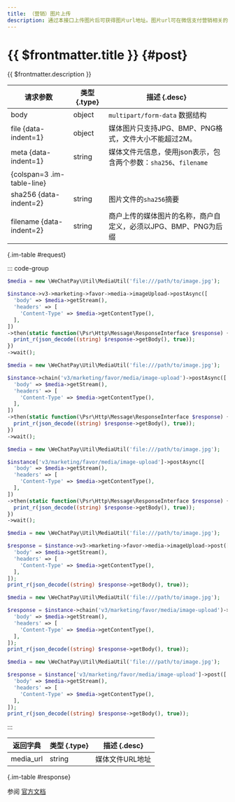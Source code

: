 ```yaml
---
title: （营销）图片上传
description: 通过本接口上传图片后可获得图片url地址。图片url可在微信支付营销相关的API使用，包括商家券、代金券、支付有礼等。
---
```


# {{ $frontmatter.title }} {#post}

{{ $frontmatter.description }}

| 请求参数 | 类型 {.type} | 描述 {.desc}
| --- | --- | ---
| body | object | `multipart/form-data` 数据结构
| file {data-indent=1} | object | 媒体图⽚只⽀持JPG、BMP、PNG格式，⽂件⼤⼩不能超过2M。
| meta {data-indent=1} | string | 媒体文件元信息，使用json表示，包含两个参数：`sha256`、`filename`
| {colspan=3 .im-table-line}
| sha256 {data-indent=2} | string | 图片文件的`sha256`摘要
| filename {data-indent=2} | string | 商户上传的媒体图片的名称，商户自定义，必须以JPG、BMP、PNG为后缀

{.im-table #request}

::: code-group

```php [异步纯链式]
$media = new \WeChatPay\Util\MediaUtil('file:///path/to/image.jpg');

$instance->v3->marketing->favor->media->imageUpload->postAsync([
  'body' => $media->getStream(),
  'headers' => [
    'Content-Type' => $media->getContentType(),
  ],
])
->then(static function(\Psr\Http\Message\ResponseInterface $response) {
  print_r(json_decode((string) $response->getBody(), true));
})
->wait();
```

```php [异步声明式]
$media = new \WeChatPay\Util\MediaUtil('file:///path/to/image.jpg');

$instance->chain('v3/marketing/favor/media/image-upload')->postAsync([
  'body' => $media->getStream(),
  'headers' => [
    'Content-Type' => $media->getContentType(),
  ],
])
->then(static function(\Psr\Http\Message\ResponseInterface $response) {
  print_r(json_decode((string) $response->getBody(), true));
})
->wait();
```

```php [异步属性式]
$media = new \WeChatPay\Util\MediaUtil('file:///path/to/image.jpg');

$instance['v3/marketing/favor/media/image-upload']->postAsync([
  'body' => $media->getStream(),
  'headers' => [
    'Content-Type' => $media->getContentType(),
  ],
])
->then(static function(\Psr\Http\Message\ResponseInterface $response) {
  print_r(json_decode((string) $response->getBody(), true));
})
->wait();
```

```php [同步纯链式]
$media = new \WeChatPay\Util\MediaUtil('file:///path/to/image.jpg');

$response = $instance->v3->marketing->favor->media->imageUpload->post([
  'body' => $media->getStream(),
  'headers' => [
    'Content-Type' => $media->getContentType(),
  ],
]);
print_r(json_decode((string) $response->getBody(), true));
```

```php [同步声明式]
$media = new \WeChatPay\Util\MediaUtil('file:///path/to/image.jpg');

$response = $instance->chain('v3/marketing/favor/media/image-upload')->post([
  'body' => $media->getStream(),
  'headers' => [
    'Content-Type' => $media->getContentType(),
  ],
]);
print_r(json_decode((string) $response->getBody(), true));
```

```php [同步属性式]
$media = new \WeChatPay\Util\MediaUtil('file:///path/to/image.jpg');

$response = $instance['v3/marketing/favor/media/image-upload']->post([
  'body' => $media->getStream(),
  'headers' => [
    'Content-Type' => $media->getContentType(),
  ],
]);
print_r(json_decode((string) $response->getBody(), true));
```

:::

| 返回字典 | 类型 {.type} | 描述 {.desc}
| --- | --- | ---
| media_url | string | 媒体文件URL地址

{.im-table #response}

参阅 [官方文档](https://pay.weixin.qq.com/wiki/doc/apiv3/apis/chapter9_0_1.shtml)
